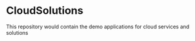 # CloudSolutions
This repository would contain the demo applications for cloud services and solutions
